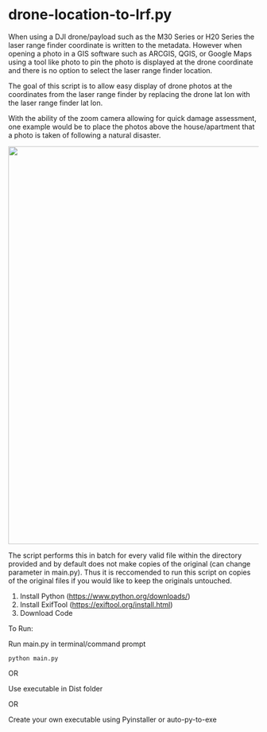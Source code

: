 # drone-location-to-lrf.py

When using a DJI drone/payload such as the M30 Series or H20 Series the laser range finder coordinate is written to the metadata. However when opening a photo in a GIS software such as ARCGIS, QGIS, or Google Maps using a tool like photo to pin the photo is displayed at the drone coordinate and there is no option to select the laser range finder location. 

The goal of this script is to allow easy display of drone photos at the coordinates from the laser range finder by replacing the drone lat lon with the laser range finder lat lon.

With the ability of the zoom camera allowing for quick damage assessment, one example would be to place the photos above the house/apartment that a photo is taken of following a natural disaster.

<img src="example.png" width="800">

The script performs this in batch for every valid file within the directory provided and by default does not make copies of the original (can change parameter in main.py). Thus it is reccomended to run this script on copies of the original files if you would like to keep the originals untouched.

1. Install Python (https://www.python.org/downloads/)
2. Install ExifTool (https://exiftool.org/install.html)
3. Download Code


To Run:

Run main.py in terminal/command prompt

```
python main.py
```

OR

Use executable in Dist folder

OR

Create your own executable using Pyinstaller or auto-py-to-exe
